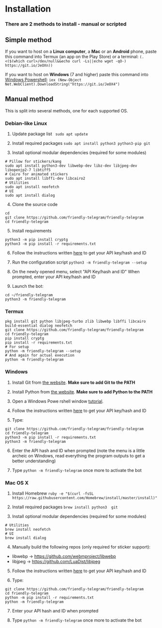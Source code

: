 # Installation

### There are 2 methods to install - manual or scripted

## Simple method

If you want to host on a **Linux computer**, a **Mac** or an **Android** phone, paste this command into Termux (an app on the Play Store) or a terminal: ```(. <($(which curl>/dev/null&&echo curl -Ls||echo wget -qO-) https://git.io/JeOXn))```

If you want to host on **Windows** (7 and higher) paste this command into [Windows Powershell](http://www.powertheshell.com/topic/learnpowershell/firststeps/console): ```iex (New-Object Net.WebClient).DownloadString("https://git.io/JeOX4")```

## Manual method

This is split into several methods, one for each supported OS.

### Debian-like Linux

1. Update package list
` sudo apt update`

2. Install required packages
`sudo apt install python3 python3-pip git`

3. Install optional modular dependencies (required for some modules)
```
# Pillow for stickers/kang
sudo apt install python3-dev libwebp-dev libz-dev libjpeg-dev libopenjp2-7 libtiff5
# Cairo for animated stickers
sudo apt install libffi-dev libcairo2
# Utilities
sudo apt install neofetch
# UI
sudo apt install dialog
```

4. Clone the source code
```
cd
git clone https://github.com/friendly-telegram/friendly-telegram
cd friendly-telegram
```

5. Install requirements
```
python3 -m pip install cryptg
python3 -m pip install -r requirements.txt
```

6. Follow the instructions written [here](https://core.telegram.org/api/obtaining_api_id "here") to get your API key/hash and ID

7. Run the configuration script
`python3 -m friendly-telegram --setup`

8. On the newly opened menu, select "API Key/hash and ID"
When prompted, enter your API key/hash and ID

9. Launch the bot:
```
cd ~/friendly-telegram
python3 -m friendly-telegram
```

### Termux

```
pkg install git python libjpeg-turbo zlib libwebp libffi libcairo build-essential dialog neofetch
git clone https://github.com/friendly-telegram/friendly-telegram
cd friendly-telegram
pip install cryptg
pip install -r requirements.txt
# For setup
python -m friendly-telegram --setup
# And again for actual execution
python -m friendly-telegram
```

### Windows

1. Install Git from [the website](https://git-scm.com "the website"). **Make sure to add Git to the PATH**

2. Install Python from [the website](https://www.python.org/downloads/windows "the website"). **Make sure to add Python to the PATH**

3. Open a Windows Powe
rshell window [tutorial](https://www.google.com/url?sa=t&rct=j&q=&esrc=s&source=web&cd=3&cad=rja&uact=8&ved=2ahUKEwijicaXspvkAhVDaFAKHT26DHgQFjACegQIChAG&url=https%3A%2F%2Fwww.isunshare.com%2Fwindows-10%2F5-ways-to-open-windows-powershell-in-windows-10.html "tutorial"). 

4. Follow the instructions written [here](https://core.telegram.org/api/obtaining_api_id "here") to get your API key/hash and ID

5. Type:
```
git clone https://github.com/friendly-telegram/friendly-telegram
cd friendly-telegram
python3 -m pip install -r requirements.txt
python3 -m friendly-telegram
```

6. Enter the API hash and ID when prompted (note the menu is a little archeic on Windows, read everything the program outputs to get a better understanding)

7. Type `python -m friendly-telegram` once more to activate the bot

### Mac OS X

1. Install Homebrew
`ruby -e "$(curl -fsSL https://raw.githubusercontent.com/Homebrew/install/master/install)"`

2. Install required packages
`brew install python3  git`

3. Install optional modular dependencies (required for some modules)
```
# Utilities
brew install neofetch
# UI
brew install dialog
```

4. Manually build the following repos (only required for sticker support):
 - libwebp -> https://github.com/webmproject/libwebp
 - libjpeg -> https://github.com/LuaDist/libjpeg

5. Follow the instructions written [here](https://core.telegram.org/api/obtaining_api_id "here") to get your API key/hash and ID

6. Type:
```
git clone https://github.com/friendly-telegram/friendly-telegram
cd friendly-telegram
python -m pip install -r requirements.txt
python -m friendly-telegram
```

7. Enter your API hash and ID when prompted

8. Type `python -m friendly-telegram` once more to activate the bot
